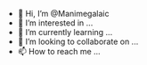 - 👋 Hi, I’m @Manimegalaic
- 👀 I’m interested in ...
- 🌱 I’m currently learning ...
- 💞️ I’m looking to collaborate on ...
- 📫 How to reach me ...

<!---
Manimegalaic/Manimegalaic is a ✨ special ✨ repository because its `README.md` (this file) appears on your GitHub profile.
You can click the Preview link to take a look at your changes.
--->
